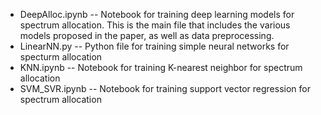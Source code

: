 - DeepAlloc.ipynb -- Notebook for training deep learning models for spectrum allocation. This is the main file that includes the various models proposed in the paper, as well as data preprocessing.
- LinearNN.py -- Python file for training simple neural networks for specturm allocation
- KNN.ipynb -- Notebook for training K-nearest neighbor for spectrum allocation
- SVM_SVR.ipynb -- Notebook for training support vector regression for spectrum allocation
